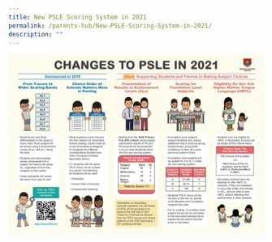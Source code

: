 ```yaml
---
title: New PSLE Scoring System in 2021
permalink: /parents-hub/New-PSLE-Scoring-System-in-2021/
description: ""
---
```

![](/images/Parents'%20Hub/New%20PSLE%20scoring%20system/4-Infosheet-on-Summary-of-PSLE-Announcement-scaled-e1617954743875.jpg)